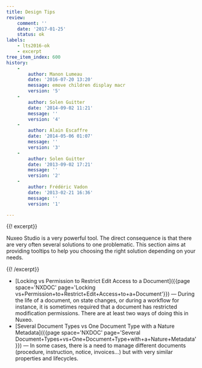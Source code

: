 ```yaml
---
title: Design Tips
review:
    comment: ''
    date: '2017-01-25'
    status: ok
labels:
    - lts2016-ok
    - excerpt
tree_item_index: 600
history:
    -
        author: Manon Lumeau
        date: '2016-07-20 13:20'
        message: emove children display macr
        version: '5'
    -
        author: Solen Guitter
        date: '2014-09-02 11:21'
        message: ''
        version: '4'
    -
        author: Alain Escaffre
        date: '2014-05-06 01:07'
        message: ''
        version: '3'
    -
        author: Solen Guitter
        date: '2013-09-02 17:21'
        message: ''
        version: '2'
    -
        author: Frédéric Vadon
        date: '2013-02-21 16:36'
        message: ''
        version: '1'

---
```

{{! excerpt}}

Nuxeo Studio is a very powerful tool. The direct consequence is that there are very often several solutions to one problematic. This section aims at providing tooltips to help you choosing the right solution depending on your needs.

{{! /excerpt}}

*   [Locking vs Permission to Restrict Edit Access to a Document]({{page space='NXDOC' page='Locking vs+Permission+to+Restrict+Edit+Access+to+a+Document'}})&nbsp;&mdash; During the life of a document, on state changes, or during a workflow for instance, it is sometimes required that a document has restricted modification permissions. There are at least two ways of doing this in Nuxeo.
*   [Several Document Types vs One Document Type with a Nature Metadata]({{page space='NXDOC' page='Several Document+Types+vs+One+Document+Type+with+a+Nature+Metadata'}})&nbsp;&mdash; In some cases, there is a need to manage different documents (procedure, instruction, notice, invoices...) but with very similar properties and lifecycles.
